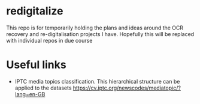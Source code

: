 # redigitalize

This repo is for temporarily holding the plans and ideas around the OCR recovery and re-digitalisation projects I have. Hopefully this will be replaced with individual repos in due course


# Useful links

- IPTC media topics classification. This hierarchical structure can be applied to the datasets https://cv.iptc.org/newscodes/mediatopic/?lang=en-GB
